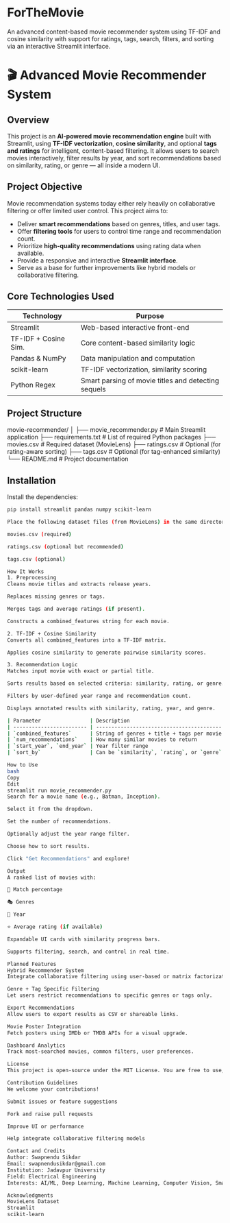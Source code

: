 # ForTheMovie
An advanced content-based movie recommender system using TF-IDF and cosine similarity with support for ratings, tags, search, filters, and sorting via an interactive Streamlit interface.

# 🎬 Advanced Movie Recommender System

## Overview

This project is an **AI-powered movie recommendation engine** built with Streamlit, using **TF-IDF vectorization**, **cosine similarity**, and optional **tags and ratings** for intelligent, content-based filtering. It allows users to search movies interactively, filter results by year, and sort recommendations based on similarity, rating, or genre — all inside a modern UI.

## Project Objective

Movie recommendation systems today either rely heavily on collaborative filtering or offer limited user control. This project aims to:

- Deliver **smart recommendations** based on genres, titles, and user tags.
- Offer **filtering tools** for users to control time range and recommendation count.
- Prioritize **high-quality recommendations** using rating data when available.
- Provide a responsive and interactive **Streamlit interface**.
- Serve as a base for further improvements like hybrid models or collaborative filtering.

## Core Technologies Used

| Technology           | Purpose                                                       |
|----------------------|---------------------------------------------------------------|
| Streamlit            | Web-based interactive front-end                               |
| TF-IDF + Cosine Sim. | Core content-based similarity logic                           |
| Pandas & NumPy       | Data manipulation and computation                             |
| scikit-learn         | TF-IDF vectorization, similarity scoring                      |
| Python Regex         | Smart parsing of movie titles and detecting sequels           |

## Project Structure

movie-recommender/
│
├── movie_recommender.py # Main Streamlit application
├── requirements.txt # List of required Python packages
├── movies.csv # Required dataset (MovieLens)
├── ratings.csv # Optional (for rating-aware sorting)
├── tags.csv # Optional (for tag-enhanced similarity)
└── README.md # Project documentation


## Installation

Install the dependencies:

```bash
pip install streamlit pandas numpy scikit-learn

Place the following dataset files (from MovieLens) in the same directory:

movies.csv (required)

ratings.csv (optional but recommended)

tags.csv (optional)

How It Works
1. Preprocessing
Cleans movie titles and extracts release years.

Replaces missing genres or tags.

Merges tags and average ratings (if present).

Constructs a combined_features string for each movie.

2. TF-IDF + Cosine Similarity
Converts all combined_features into a TF-IDF matrix.

Applies cosine similarity to generate pairwise similarity scores.

3. Recommendation Logic
Matches input movie with exact or partial title.

Sorts results based on selected criteria: similarity, rating, or genre.

Filters by user-defined year range and recommendation count.

Displays annotated results with similarity, rating, year, and genre.

| Parameter                | Description                               |
| ------------------------ | ----------------------------------------- |
| `combined_features`      | String of genres + title + tags per movie |
| `num_recommendations`    | How many similar movies to return         |
| `start_year`, `end_year` | Year filter range                         |
| `sort_by`                | Can be `similarity`, `rating`, or `genre` |

How to Use
bash
Copy
Edit
streamlit run movie_recommender.py
Search for a movie name (e.g., Batman, Inception).

Select it from the dropdown.

Set the number of recommendations.

Optionally adjust the year range filter.

Choose how to sort results.

Click "Get Recommendations" and explore!

Output
A ranked list of movies with:

🎯 Match percentage

🎭 Genres

📅 Year

⭐ Average rating (if available)

Expandable UI cards with similarity progress bars.

Supports filtering, search, and control in real time.

Planned Features
Hybrid Recommender System
Integrate collaborative filtering using user-based or matrix factorization models.

Genre + Tag Specific Filtering
Let users restrict recommendations to specific genres or tags only.

Export Recommendations
Allow users to export results as CSV or shareable links.

Movie Poster Integration
Fetch posters using IMDb or TMDB APIs for a visual upgrade.

Dashboard Analytics
Track most-searched movies, common filters, user preferences.

License
This project is open-source under the MIT License. You are free to use, modify, and distribute with attribution.

Contribution Guidelines
We welcome your contributions!

Submit issues or feature suggestions

Fork and raise pull requests

Improve UI or performance

Help integrate collaborative filtering models

Contact and Credits
Author: Swapnendu Sikdar
Email: swapnendusikdar@gmail.com
Institution: Jadavpur University
Field: Electrical Engineering
Interests: AI/ML, Deep Learning, Machine Learning, Computer Vision, Smart Infrastructure

Acknowledgments
MovieLens Dataset
Streamlit
scikit-learn
